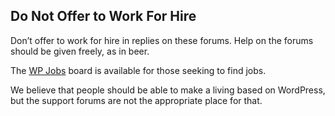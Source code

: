 ## Do Not Offer to Work For Hire

Don’t offer to work for hire in replies on these forums. Help on the forums should be given freely, as in beer.

The [WP Jobs](http://jobs.wordpress.net/) board is available for those seeking to find jobs.

We believe that people should be able to make a living based on WordPress, but the support forums are not the appropriate place for that.